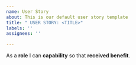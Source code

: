 ```yaml
---
name: User Story
about: This is our default user story template
title: " USER STORY: <TITLE>"
labels: ''
assignees: ''

---
```


As a **role** I can **capability** so that **received benefit**.

